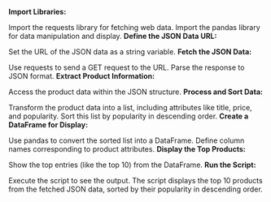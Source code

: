 **Import Libraries:**

Import the requests library for fetching web data.
Import the pandas library for data manipulation and display.
**Define the JSON Data URL:**

Set the URL of the JSON data as a string variable.
**Fetch the JSON Data:**

Use requests to send a GET request to the URL.
Parse the response to JSON format.
**Extract Product Information:**

Access the product data within the JSON structure.
**Process and Sort Data:**

Transform the product data into a list, including attributes like title, price, and popularity.
Sort this list by popularity in descending order.
**Create a DataFrame for Display:**

Use pandas to convert the sorted list into a DataFrame.
Define column names corresponding to product attributes.
**Display the Top Products:**

Show the top entries (like the top 10) from the DataFrame.
**Run the Script:**

Execute the script to see the output.
The script displays the top 10 products from the fetched JSON data, sorted by their popularity in descending order.
